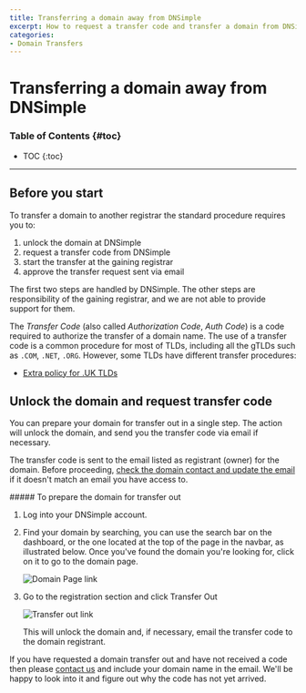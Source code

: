 ```yaml
---
title: Transferring a domain away from DNSimple
excerpt: How to request a transfer code and transfer a domain from DNSimple to a different registrar.
categories:
- Domain Transfers
---
```


# Transferring a domain away from DNSimple

### Table of Contents {#toc}

* TOC
{:toc}

---

## Before you start

To transfer a domain to another registrar the standard procedure requires you to:

1. unlock the domain at DNSimple
1. request a transfer code from DNSimple
1. start the transfer at the gaining registrar
1. approve the transfer request sent via email

The first two steps are handled by DNSimple. The other steps are responsibility of the gaining registrar, and we are not able to provide support for them.

The _Transfer Code_ (also called _Authorization Code_, _Auth Code_) is a code required to authorize the transfer of a domain name. The use of a transfer code is a common procedure for most of TLDs, including all the gTLDs such as `.COM`, `.NET`, `.ORG`. However, some TLDs have different transfer procedures:

- [Extra policy for .UK TLDs](/articles/domains-uk/#transfer-away)


## Unlock the domain and request transfer code

You can prepare your domain for transfer out in a single step. The action will unlock the domain, and send you the transfer code via email if necessary.

The transfer code is sent to the email listed as registrant (owner) for the domain. Before proceeding, [check the domain contact and update the email](/articles/changing-domain-contact/#updating-a-domain-contact) if it doesn't match an email you have access to.

<div class="section-steps" markdown="1">
##### To prepare the domain for transfer out

1.  Log into your DNSimple account.
1.  Find your domain by searching, you can use the search bar on the dashboard, or the one located at the top of the page in the navbar, as illustrated below. Once you've found the domain you're looking for, click on it to go to the domain page.

    ![Domain Page link](/files/domains-domain-link.png)

1.  Go to the registration section and click <label>Transfer Out</label>

    ![Transfer out link](/files/domain-transfer-out-action.png)

    This will unlock the domain and, if necessary, email the transfer code to the domain registrant.
</div>

If you have requested a domain transfer out and have not received a code then please [contact us](https://dnsimple.com/contact) and include your domain name in the email. We'll be happy to look into it and figure out why the code has not yet arrived.

